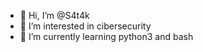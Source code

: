 - 👋 Hi, I’m @S4t4k
- 👀 I’m interested in cibersecurity
- 🌱 I’m currently learning python3 and bash
<!---
S4t4k/S4t4k is a ✨ special ✨ repository because its `README.md` (this file) appears on your GitHub profile.
You can click the Preview link to take a look at your changes.
--->
